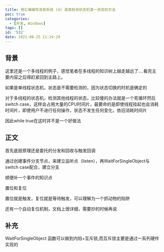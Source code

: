 ```yaml
---
title: 用汇编编写消息系统 (4) 高效检测状态机某一状态的方法
poc: true
categories:
  - [开发, Windows]
tags: []
id: '532'
date: 2021-08-25 11:24:29
---
```


## 背景

这里还是一个多线程的例子，感觉笔者在多线程的知识树上越走越远了....看完主要内容之后得赶紧回到主路上。

如果是单线程状态机，状态是不需要检测的，因为状态切换的时机是确定的

对于多线程的状态机，检测其他线程的状态，比较傻的办法就是一个死循环然后switch case，这样会占用大量的CPU时间片，最要命的是即使线程挂起也会消耗时间片，即使用户不进行任何操作，状态不发生任何变化，依旧消耗时间片

因此while true在这时并不是一个好做法

## 正文

首先底层原理还是委托的分发和回收与触发回调

通过创建事件分支节点，来建立监听点（listen），再WaitForSingleObject与switch case配合，建立分支

顺便补一个事件的知识点

置位和复位

置位就是触发，复位就是等待触发，可以理解为一个抓动物的陷阱

还有一个自动复位机制，文档上很详细，需要抄的时候再说

## 补充

WaitForSingleObject 函数可以做到内陷+互斥锁,而互斥锁主要是通过一系列硬件实现的